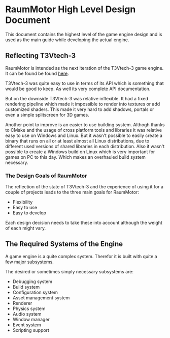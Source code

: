 # RaumMotor High Level Design Document

This document contains the highest level of the game engine design and is used as the main guide while developing the actual engine.

## Reflecting T3Vtech-3

RaumMotor is intended as the next iteration of the T3Vtech-3 game engine. It can be found be found [here](https://github.com/tevoran/T3Vtech-3).

T3Vtech-3 was quite easy to use in terms of its API which is something that would be good to keep. As well its very complete API documentation.

But on the downside T3Vtech-3 was relative inflexible. It had a fixed rendering pipeline which made it impossible to render into textures or add customized shaders. This made it very hard to add shadows, portals or even a simple splitscreen for 3D games.

Another point to improve is an easier to use building system. Althogh thanks to CMake and the usage of cross platform tools and libraries it was relative easy to use on Windows and Linux. But it wasn't possible to easily create a binary that runs on all or at least almost all Linux distributions, due to different used versions of shared libraries in each distribution. Also it wasn't possible to create a Windows build on Linux which is very important for games on PC to this day. Which makes an overhauled build system necessary.

### The Design Goals of RaumMotor

The reflection of the state of T3Vtech-3 and the experience of using it for a couple of projects leads to the three main goals for RaumMotor:

- Flexibility
- Easy to use
- Easy to develop

Each design decision needs to take these into account although the weight of each might vary.

## The Required Systems of the Engine

A game engine is a quite complex system. Therefor it is built with quite a few major subsystems.

The desired or sometimes simply necessary subsystems are:

- Debugging system
- Build system
- Configuration system
- Asset management system
- Renderer
- Physics system
- Audio system
- Window manager
- Event system
- Scripting support
